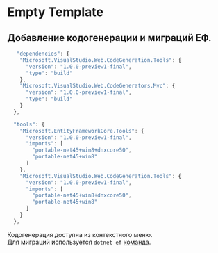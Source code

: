 # Empty Template

## Добавление кодогенерации и миграций ЕФ.

```javascript
   "dependencies": {
    "Microsoft.VisualStudio.Web.CodeGeneration.Tools": {
      "version": "1.0.0-preview1-final",
      "type": "build"
    },
    "Microsoft.VisualStudio.Web.CodeGenerators.Mvc": {
      "version": "1.0.0-preview1-final",
      "type": "build"
    }
  },

  "tools": {
    "Microsoft.EntityFrameworkCore.Tools": {
      "version": "1.0.0-preview1-final",
      "imports": [
        "portable-net45+win8+dnxcore50",
        "portable-net45+win8"
      ]
    },
    "Microsoft.VisualStudio.Web.CodeGeneration.Tools": {
      "version": "1.0.0-preview1-final",
      "imports": [
        "portable-net45+win8+dnxcore50",
        "portable-net45+win8"
      ]
    }
  },
```

Кодогенерация доступна из контекстного меню.\
Для миграций используется `dotnet ef` [команда](https://docs.efproject.net/en/latest/cli/dotnet.html).
